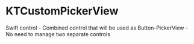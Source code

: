 # KTCustomPickerView
Swift control - Combined control that will be used as Button-PickerView - No need to manage two separate controls
